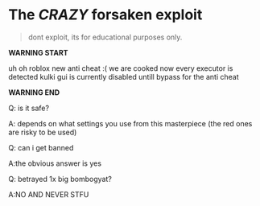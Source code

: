 # The *CRAZY* forsaken exploit
> dont exploit, its for educational purposes only.

**WARNING START**


uh oh roblox new anti cheat :( we are cooked now every executor is detected kulki gui is currently disabled untill bypass for the anti cheat

**WARNING END**


Q: is it safe?


A: depends on what settings you use from this masterpiece (the red ones are risky to be used)


Q: can i get banned


A:the obvious answer is yes



Q: betrayed 1x big bombogyat?


A:NO AND NEVER STFU
